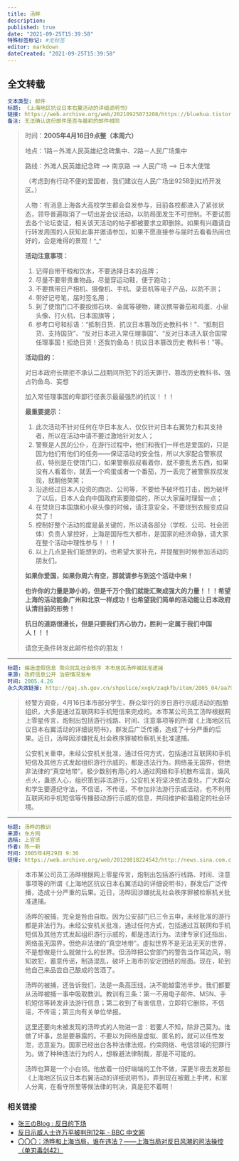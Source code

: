```yaml
---
title: 汤晔
description:
published: true
date: "2021-09-25T15:39:58"
特殊标签标记: #无标签
editor: markdown
dateCreated: "2021-09-25T15:39:58"
---
```


## 全文转载

```YAML
文本类型: 邮件
标题: 《上海地区抗议日本右翼活动的详细说明书》
链接: https://web.archive.org/web/20210925073208/https://bluehua.tistory.com/47
备注: 无法确认这份邮件是否与最初的邮件相同
```

> 时间：**2005年4月16日9点整（本周六）**
>
> 地点：1路－外滩人民英雄纪念碑集中、2路－人民广场集中
>
> 路线：外滩人民英雄纪念碑 —> 南京路 —> 人民广场 —> 日本大使馆
>
> （考虑到有行动不便的爱国者，我们建议在人民广场坐925B到虹桥开发区。）
>
> 人物：有消息上海各大高校学生都会自发参与，目前各校都进入了紧张状态，领导普遍取消了一切出差会议活动，以防局面发生不可控制。不要试图去各个论坛查证，相关该天活动的帖子都被要求立即删除。如果有兴趣请自行转发周围的人获知此事并邀请参加，如果不愿直接参与届时去看看热闹也好的，会是难得的景观！^\_^
>
> **活动注意事项：**
>
> 1. 记得自带干粮和饮水，不要选择日本的品牌；
> 2. 尽量不要带贵重物品，尽量穿运动鞋，便于跑动；
> 3. 不要携带日产相机、摄像机、手机、录音机等电子产品，以防不测；
> 4. 带好记号笔，届时签名用；
> 5. 到了使馆门口不要投掷石块、金属等硬物，建议携带番茄和鸡蛋、小泉头像、打火机、日本国旗等；
> 6. 参考口号和标语：“抵制日货、抗议日本篡改历史教科书！”、“抵制日货、支持国货”、“反对日本进入常任理事国”、“反对日本进入联合国常任理事国！拒绝日货！还我钓鱼岛！抗议日本篡改历史 教科书！”等。
>
> **活动目的：**
>
> 对日本政府长期拒不承认二战期间所犯下的滔天罪行、篡改历史教科书、强占钓鱼岛、妄想
>
> 加入常任理事国的卑鄙行径表示最最强烈的抗议！！！
>
> **最重要提示：**
>
> 1. 此次活动不针对任何在华日本友人、仅仅针对日本右翼势力和其支持者，所以在活动中请不要过激地针对友人；
> 2. 警察是人民的公仆，在游行过程中，他们和我们一样也是爱国的，只是因为他们有他们的任务——保证活动的安全性，所以大家配合警察叔叔，特别是在使馆门口，如果警察叔叔看着你，就不要乱丢东西，如果没有人看着你，就丢一个鸡蛋或者一个番茄，万一丢完了被警察叔叔发现，就朝他笑笑；
> 3. 沿途经过日本人投资的商店、公司等，不要给予破坏性打击，因为破坏了以后，日本人会向中国政府索要赔偿的，所以大家届时理智一点；
> 4. 在焚烧日本国旗和小泉头像的时候，请注意安全，不要烧到衣服变成自焚了！
> 5. 控制好整个活动的度是最关键的，所以请各部分（学校、公司、社会团体）负责人掌控好，上海是国际性大都市，是国家的经济命脉，请大家在整个活动中理性参与！！！
> 6. 以上几点是我们能想到的，也希望大家补充，并提醒到时候参加活动的朋友们。
>
> **如果你爱国，如果你周六有空，那就请参与到这个活动中来！**
>
> **也许你的力量是渺小的，但是千万个我们就能汇聚成强大的力量！！！希望上海的活动能象广州和北京一样成功！也希望我们简单的活动能让日本政府认清目前的形势！**
>
> **抗日的道路很漫长，但是只要我们齐心协力，胜利一定属于我们中国人！！！**
>
> 请您无条件转发此邮件给你的朋友！

---

```YAML
标题: 编造虚假信息 聚众扰乱社会秩序 本市居民汤晔被批准逮捕
来源: 政府信息公开 治安情况发布
时间: 2005.4.26
永久失效链接: http://gaj.sh.gov.cn/shpolice/xxgk/zaqkfb/item/2005_04/aa793250320060013631.shtml
```

> 经警方调查，4月16日本市部分学生、群众举行的涉日游行示威活动的酝酿组织，大多是通过互联网和手机短信来完成的。本市某公司员工汤晔根据网上零星传言，炮制出包括游行线路、时间、注意事项等的所谓《上海地区抗议日本右翼活动的详细说明书》，群发后广泛传播，造成了十分严重的后果。近日，汤晔因涉嫌扰乱社会秩序罪被检察机关批准逮捕。
>
> 公安机关重申，未经公安机关批准，通过任何方式，包括通过互联网和手机短信及其他方式发起组织游行示威的，都是违法行为。网络虽无国界，但绝非法律的“真空地带”。极少数别有用心的人通过网络和手机散布谣言，煽风点火，蛊惑人心，组织策划非法游行，公安机关将坚决依法查处。广大群众和学生要遵纪守法，不信谣，不传谣，不参加非法游行示威活动，也不利用互联网和手机短信等传播鼓动游行示威的信息，共同维护和谐稳定的社会环境。

---

```YAML
标题: 汤晔的教训
来源: 东方网
选稿: 上官贤
作者: 陈一新
时间: 2005年4月29日 9:30
链接: https://web.archive.org/web/20120818224542/http://news.sina.com.cn/o/2005-04-29/09315784366s.shtml
```

> 本市某公司员工汤晔根据网上零星传言，炮制出包括游行线路、时间、注意事项等的所谓《上海地区抗议日本右翼活动的详细说明书》，群发后广泛传播，造成十分严重的后果。近日，汤晔因涉嫌扰乱社会秩序罪被检察机关批准逮捕。
>
> 汤晔的被捕，完全是咎由自取。因为公安部门已三令五申，未经批准的游行都是非法行为。未经公安机关批准，通过任何方式，包括通过互联网和手机短信及其他方式发起组织游行示威的，都是违法行为。法律专家们还指出，网络虽无国界，但绝非法律的“真空地带”。虚拟世界不是无法无天的世界，不是想做是什么就做什么的世界。但汤晔把公安部门的警告当作耳边风，明知故犯，蓄意传谣，制造混乱，破坏上海市的安定团结的局面。现在，轮到他自己来品尝自己酿成的苦酒了。
>
> 汤晔的被捕，还告诉我们，法是一条高压线，决不能越雷池半步。我们都要从汤晔被捕一事中吸取教训。教训有三条：第一不用电子邮件、MSN、手机短信等转发非法游行信息；第二收到了有害信息，立即将它删除，不信谣，不传谣；第三向有关单位举报。
>
> 这里还要向未被发现的汤晔式的人物进一言：若要人不知，除非己莫为。谁做了坏事，总是要暴露的。不要以为网络是虚拟、匿名的，就可以任性发泄，恣意妄为。国家已经出台各种法律法规，约束网络、电信领域的犯罪行为。做了种种违法行为的人，想躲避法律制裁，那是不可能的。
>
> 汤晔也算是一个小白领。他放着一份好端端的工作不做，深更半夜去发那些《上海地区抗议日本右翼活动的详细说明书》，弄到现在被戴上手拷，和家人分离，在看守所里等候法律的判决，真是犯不着啊！

### 相关链接

+ [张三のBlog : 反日的下场](https://web.archive.org/web/20070923010341/http://zhang3.blogspirit.com/archive/2005/04/13/2134.html)
+ [反日示威人士许万平被判刑12年 - BBC 中文网](https://web.archive.org/web/20200617224305/http://news.bbc.co.uk/chinese/simp/hi/newsid_4550000/newsid_4558800/4558802.stm)
+ [〇〇〇：汤晔和上海当局，谁在违法？——上海当局对反日风潮的司法操控（单刃毒剑42）](https://web.archive.org/web/20210925090422/http://liuxiaobo.info/blog/archives/18806)
